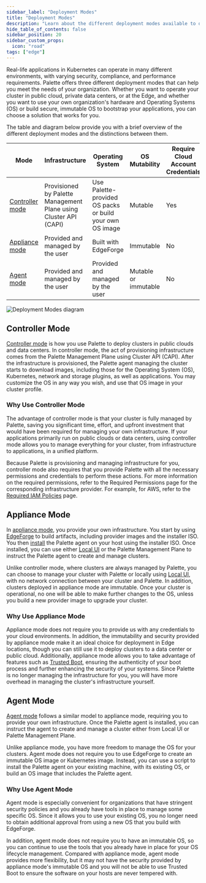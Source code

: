 ```yaml
---
sidebar_label: "Deployment Modes"
title: "Deployment Modes"
description: "Learn about the different deployment modes available to deploy your Kubernetes cluster with Palette."
hide_table_of_contents: false
sidebar_position: 20
sidebar_custom_props:
  icon: "road"
tags: ["edge"]
---
```


Real-life applications in Kubernetes can operate in many different environments, with varying security, compliance, and
performance requirements. Palette offers three different deployment modes that can help you meet the needs of your
organization. Whether you want to operate your cluster in public cloud, private data centers, or at the Edge, and
whether you want to use your own organization's hardware and Operating Systems (OS) or build secure, immutable OS to
bootstrap your applications, you can choose a solution that works for you.

The table and diagram below provide you with a brief overview of the different deployment modes and the distinctions
between them.

| Mode                                | Infrastructure                                                   | Operating System                                         | OS Mutability        | Require Cloud Account Credentials |
| ----------------------------------- | ---------------------------------------------------------------- | -------------------------------------------------------- | -------------------- | --------------------------------- |
| [Controller mode](#controller-mode) | Provisioned by Palette Management Plane using Cluster API (CAPI) | Use Palette-provided OS packs or build your own OS image | Mutable              | Yes                               |
| [Appliance mode](#appliance-mode)   | Provided and managed by the user                                 | Built with EdgeForge                                     | Immutable            | No                                |
| [Agent mode](#agent-mode)           | Provided and managed by the user                                 | Provided and managed by the user                         | Mutable or immutable | No                                |

![Deployment Modes diagram](/deployment-modes_main-diagram.gif)

## Controller Mode

[Controller mode](controller-mode.md) is how you use Palette to deploy clusters in public clouds and data centers. In
controller mode, the act of provisioning infrastructure comes from the Palette Management Plane using Cluster API
(CAPI). After the infrastructure is provisioned, the Palette agent managing the cluster starts to download images,
including those for the Operating System (OS), Kubernetes, network and storage plugins, as well as applications. You may
customize the OS in any way you wish, and use that OS image in your cluster profile.

### Why Use Controller Mode

The advantage of controller mode is that your cluster is fully managed by Palette, saving you significant time, effort,
and upfront investment that would have been required for managing your own infrastructure. If your applications
primarily run on public clouds or data centers, using controller mode allows you to manage everything for your cluster,
from infrastructure to applications, in a unified platform.

Because Palette is provisioning and managing infrastructure for you, controller mode also requires that you provide
Palette with all the necessary permissions and credentials to perform these actions. For more information on the
required permissions, refer to the Required Permissions page for the corresponding infrastructure provider. For example,
for AWS, refer to the [Required IAM Policies](../clusters/public-cloud/aws/required-iam-policies.md) page.

## Appliance Mode

In [appliance mode](./appliance-mode.md), you provide your own infrastructure. You start by using
[EdgeForge](../clusters/edge/edgeforge-workflow/edgeforge-workflow.md) to build artifacts, including provider images and
the installer ISO. You then [install](../clusters/edge/site-deployment/stage.md) the Palette agent on your host using
the installer ISO. Once installed, you can use either [Local UI](../clusters/edge/local-ui/local-ui.md) or the Palette
Management Plane to instruct the Palette agent to create and manage clusters.

Unlike controller mode, where clusters are always managed by Palette, you can choose to manage your cluster with Palette
or locally using [Local UI](../clusters/edge/local-ui/local-ui.md), with no network connection between your cluster and
Palette. In addition, clusters deployed in appliance mode are immutable. Once your cluster is operational, no one will
be able to make further changes to the OS, unless you build a new provider image to upgrade your cluster.

### Why Use Appliance Mode

Appliance mode does not require you to provide us with any credentials to your cloud environments. In addition, the
immutability and security provided by appliance mode make it an ideal choice for deployment in Edge locations, though
you can still use it to deploy clusters to a data center or public cloud. Additionally, appliance mode allows you to
take advantage of features such as [Trusted Boot](../clusters/edge/trusted-boot/trusted-boot.md), ensuring the
authenticity of your boot process and further enhancing the security of your systems. Since Palette is no longer
managing the infrastructure for you, you will have more overhead in managing the cluster's infrastructure yourself.

## Agent Mode

[Agent mode](./agent-mode/agent-mode.md) follows a similar model to appliance mode, requiring you to provide your own
infrastructure. Once the Palette agent is installed, you can instruct the agent to create and manage a cluster either
from Local UI or Palette Management Plane.

Unlike appliance mode, you have more freedom to manage the OS for your clusters. Agent mode does not require you to use
EdgeForge to create an immutable OS image or Kubernetes image. Instead, you can use a script to install the Palette
agent on your existing machine, with its existing OS, or build an OS image that includes the Palette agent.

### Why Use Agent Mode

Agent mode is especially convenient for organizations that have stringent security policies and you already have tools
in place to manage some specific OS. Since it allows you to use your existing OS, you no longer need to obtain
additional approval from using a new OS that you build with EdgeForge.

In addition, agent mode does not require you to have an immutable OS, so you can continue to use the tools that you
already have in place for your OS lifecycle management. Compared with appliance mode, agent mode provides more
flexibility, but it may not have the security provided by appliance mode's immutable OS and you will not be able to use
Trusted Boot to ensure the software on your hosts are never tempered with.
